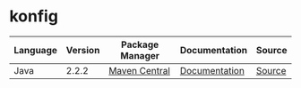 # konfig

|Language|Version|Package Manager|Documentation|Source|
|-|-|-|-|-|
|Java|2.2.2|[Maven Central](https://central.sonatype.com/artifact/com.konfigthis/splitit-web-java-sdk/2.2.2)|[Documentation](https://github.com/konfig-dev/konfig/tree/main/java/README.md)|[Source](https://github.com/konfig-dev/konfig/tree/main/java)|